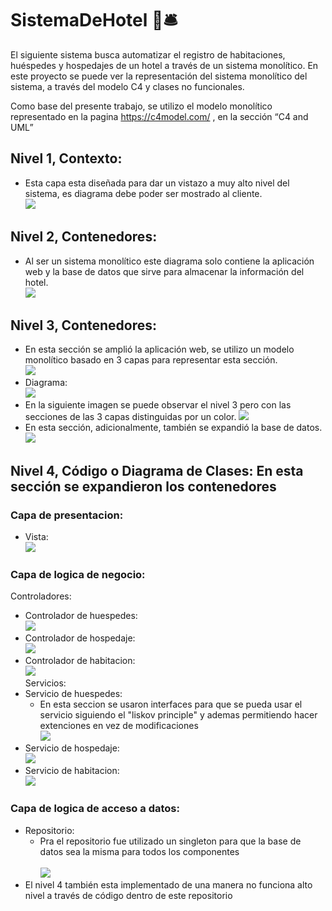 # SistemaDeHotel 🛌🛎
El siguiente sistema busca automatizar el registro de habitaciones, huéspedes y hospedajes de un hotel a través de un sistema monolítico. En este proyecto se puede ver la representación del sistema monolítico del sistema, a través del modelo C4 y clases no funcionales.

Como base del presente trabajo, se utilizo el modelo monolítico representado en la pagina https://c4model.com/ , en la sección “C4 and UML”

## Nivel 1, Contexto: 
* Esta capa esta diseñada para dar un vistazo a muy alto nivel del sistema, es diagrama debe poder ser mostrado al cliente. 
<br><img src="https://github.com/DussanFreire/SistemaDeHotel/blob/main/Modelo%20c4/Nivel%201.jpg" /><br>
## Nivel 2, Contenedores: 
* Al ser un sistema monolítico este diagrama solo contiene la aplicación web y la base de datos que sirve para almacenar la información del hotel. 
<br><img src="https://github.com/DussanFreire/SistemaDeHotel/blob/main/Modelo%20c4/Nivel-2.jpg" /> <br>
## Nivel 3, Contenedores: 
* En esta sección se amplió la aplicación web, se utilizo un modelo monolítico basado en 3 capas para representar esta sección. 
<br><img src="https://github.com/DussanFreire/SistemaDeHotel/blob/main/Modelo%20c4/modelo%203%20capas.jpg" /> <br>
* Diagrama:
<br> <img src="https://github.com/DussanFreire/SistemaDeHotel/blob/main/Modelo%20c4/Nivel%203.jpg" /> <br>
* En la siguiente imagen se puede observar el nivel 3 pero con las secciones de las 3 capas distinguidas por un color. <img src="https://github.com/DussanFreire/SistemaDeHotel/blob/main/Modelo%20c4/detalle-Nivel%203.jpg" /> <br>
* En esta sección, adicionalmente, también se expandió la base de datos. 
<br><img src="https://github.com/DussanFreire/SistemaDeHotel/blob/main/Modelo%20c4/Modelo%20ER.jpg" /> <br>
## Nivel 4, Código o Diagrama de Clases: En esta sección se expandieron los contenedores 
### Capa de presentacion:
* Vista:
<br><img src="https://github.com/DussanFreire/SistemaDeHotel/blob/main/Modelo%20c4/Page-12.jpg" /> <br>
### Capa de logica de negocio:
Controladores:
* Controlador de huespedes: 
<br><img src="https://github.com/DussanFreire/SistemaDeHotel/blob/main/Modelo%20c4/Page-4.jpg" /> <br>
* Controlador de hospedaje: 
<br><img src="https://github.com/DussanFreire/SistemaDeHotel/blob/main/Modelo%20c4/page-6.jpg" /> <br>
* Controlador de habitacion:
<br><img src="https://github.com/DussanFreire/SistemaDeHotel/blob/main/Modelo%20c4/Page-5.jpg" /> <br>
Servicios:
* Servicio de huespedes:
  *   En esta seccion se usaron interfaces para que se pueda usar el servicio siguiendo el "liskov principle" y ademas permitiendo hacer extenciones en vez de modificaciones 
<br><img src="https://github.com/DussanFreire/SistemaDeHotel/blob/main/Modelo%20c4/Page-10.jpg" /> <br>
* Servicio de hospedaje:
<br><img src="https://github.com/DussanFreire/SistemaDeHotel/blob/main/Modelo%20c4/Page-9.jpg" /> <br>
* Servicio de habitacion:
<br><img src="https://github.com/DussanFreire/SistemaDeHotel/blob/main/Modelo%20c4/Page-10.jpg" /> <br>
### Capa de logica de acceso a datos:
* Repositorio:
  * Pra el repositorio fue utilizado un singleton para que la base de datos sea la misma para todos los componentes  
<br><img src="https://github.com/DussanFreire/SistemaDeHotel/blob/main/Modelo%20c4/page-7.jpg" /> <br>
* El nivel 4 también esta implementado de una manera no funciona alto nivel a través de código dentro de este repositorio 

